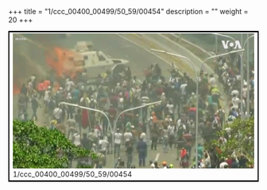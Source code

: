 +++
title = "1/ccc_00400_00499/50_59/00454"
description = ""
weight = 20
+++

<table style="border:2px solid black;max-width:800px;max-height:800px;" 
><tr><td>
<img class="center-fit-jpg"
src="/jpg_/aaa_20190430_NxaOmWaI8sI_00453.jpg">
1/ccc_00400_00499/50_59/00454
</img></td></tr></table>
